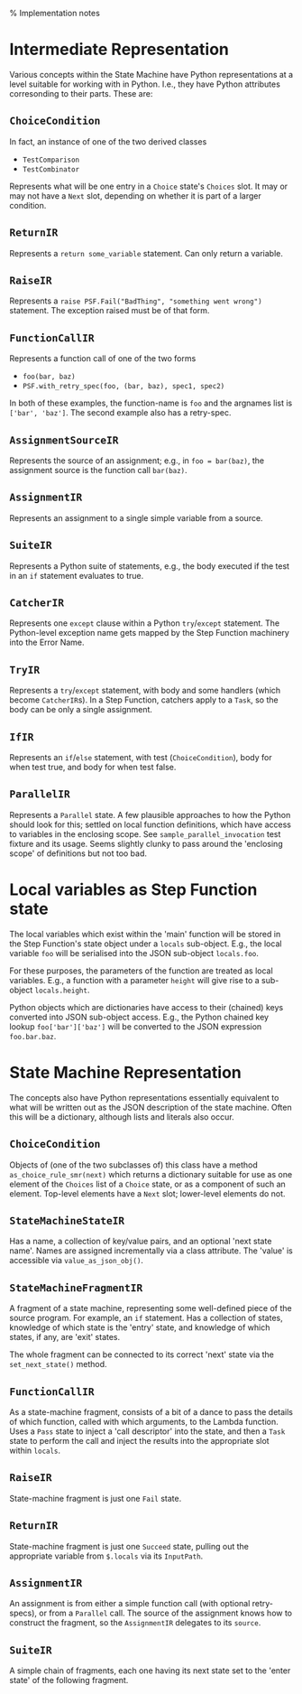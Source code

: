 % Implementation notes


# Intermediate Representation

Various concepts within the State Machine have Python representations
at a level suitable for working with in Python.  I.e., they have
Python attributes corresonding to their parts.  These are:

## `ChoiceCondition`

In fact, an instance of one of the two derived classes

* `TestComparison`
* `TestCombinator`

Represents what will be one entry in a `Choice` state's `Choices`
slot.  It may or may not have a `Next` slot, depending on whether it
is part of a larger condition.

## `ReturnIR`

Represents a `return some_variable` statement.  Can only return a
variable.

## `RaiseIR`

Represents a `raise PSF.Fail("BadThing", "something went wrong")`
statement.  The exception raised must be of that form.

## `FunctionCallIR`

Represents a function call of one of the two forms

* `foo(bar, baz)`
* `PSF.with_retry_spec(foo, (bar, baz), spec1, spec2)`

In both of these examples, the function-name is `foo` and the argnames
list is `['bar', 'baz']`.  The second example also has a retry-spec.

## `AssignmentSourceIR`

Represents the source of an assignment; e.g., in `foo = bar(baz)`, the
assignment source is the function call `bar(baz)`.

## `AssignmentIR`

Represents an assignment to a single simple variable from a source.

## `SuiteIR`

Represents a Python suite of statements, e.g., the body executed if
the test in an `if` statement evaluates to true.

## `CatcherIR`

Represents one `except` clause within a Python `try`/`except`
statement.  The Python-level exception name gets mapped by the Step
Function machinery into the Error Name.

## `TryIR`

Represents a `try`/`except` statement, with body and some handlers
(which become `CatcherIR`s).  In a Step Function, catchers apply to a
`Task`, so the body can be only a single assignment.

## `IfIR`

Represents an `if`/`else` statement, with test (`ChoiceCondition`),
body for when test true, and body for when test false.

## `ParallelIR`

Represents a `Parallel` state.  A few plausible approaches to how the
Python should look for this; settled on local function definitions,
which have access to variables in the enclosing scope.  See
`sample_parallel_invocation` test fixture and its usage.  Seems
slightly clunky to pass around the 'enclosing scope' of definitions
but not too bad.


# Local variables as Step Function state

The local variables which exist within the 'main' function will be
stored in the Step Function's state object under a `locals`
sub-object.  E.g., the local variable `foo` will be serialised into
the JSON sub-object `locals.foo`.

For these purposes, the parameters of the function are treated as
local variables.  E.g., a function with a parameter `height` will give
rise to a sub-object `locals.height`.

Python objects which are dictionaries have access to their (chained)
keys converted into JSON sub-object access.  E.g., the Python chained
key lookup `foo['bar']['baz']` will be converted to the JSON
expression `foo.bar.baz`.


# State Machine Representation

The concepts also have Python representations essentially equivalent
to what will be written out as the JSON description of the state
machine.  Often this will be a dictionary, although lists and literals
also occur.

## `ChoiceCondition`

Objects of (one of the two subclasses of) this class have a method
`as_choice_rule_smr(next)` which returns a dictionary suitable for use
as one element of the `Choices` list of a `Choice` state, or as a
component of such an element.  Top-level elements have a `Next` slot;
lower-level elements do not.

## `StateMachineStateIR`

Has a name, a collection of key/value pairs, and an optional 'next
state name'.  Names are assigned incrementally via a class attribute.
The 'value' is accessible via `value_as_json_obj()`.

## `StateMachineFragmentIR`

A fragment of a state machine, representing some well-defined piece of
the source program.  For example, an `if` statement.  Has a collection
of states, knowledge of which state is the 'entry' state, and
knowledge of which states, if any, are 'exit' states.

The whole fragment can be connected to its correct 'next' state via
the `set_next_state()` method.

## `FunctionCallIR`

As a state-machine fragment, consists of a bit of a dance to pass the
details of which function, called with which arguments, to the Lambda
function.  Uses a `Pass` state to inject a 'call descriptor' into the
state, and then a `Task` state to perform the call and inject the
results into the appropriate slot within `locals`.

## `RaiseIR`

State-machine fragment is just one `Fail` state.

## `ReturnIR`

State-machine fragment is just one `Succeed` state, pulling out the
appropriate variable from `$.locals` via its `InputPath`.

## `AssignmentIR`

An assignment is from either a simple function call (with optional
retry-specs), or from a `Parallel` call.  The source of the assignment
knows how to construct the fragment, so the `AssignmentIR` delegates
to its `source`.

## `SuiteIR`

A simple chain of fragments, each one having its next state set to the
'enter state' of the following fragment.
